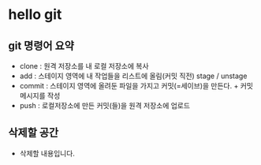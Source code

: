 # hello git

## git 명령어 요약

- clone : 원격 저장소를 내 로컬 저장소에 복사
- add : 스테이지 영역에 내 작업들을 리스트에 올림(커밋 직전) stage / unstage
- commit : 스테이지 영역에 올려둔 파일을 가지고 커밋(=세이브)을 만든다. + 커밋 메시지를 작성
- push : 로컬저장소에 만든 커밋(들)을 원격 저장소에 업로드

## 삭제할 공간

 - 삭제할 내용입니다.